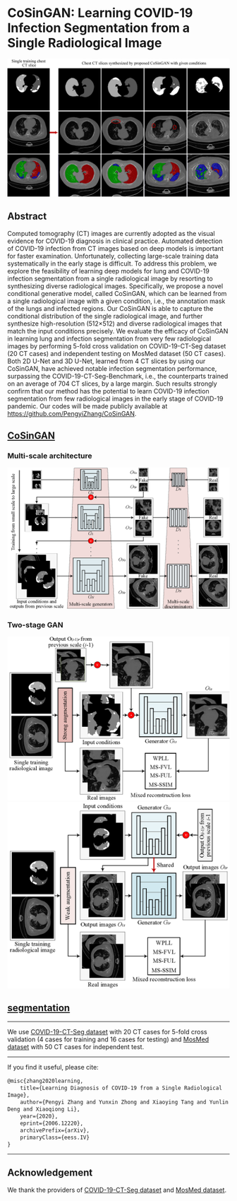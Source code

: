 # CoSinGAN: Learning COVID-19 Infection Segmentation from a Single Radiological Image

![](/CoSinGAN/figures/generation01.png)

## Abstract

Computed tomography (CT) images are currently adopted as the visual evidence for COVID-19 diagnosis in clinical practice. Automated detection of COVID-19 infection from CT images based on deep models is important for faster examination. Unfortunately, collecting large-scale training data systematically in the early stage is difficult. To address this problem, we explore the feasibility of learning deep models for lung and COVID-19 infection segmentation from a single radiological image by resorting to synthesizing diverse radiological images. Specifically, we propose a novel conditional generative model, called CoSinGAN, which can be learned from a single radiological image with a given condition, i.e., the annotation mask of the lungs and infected regions. Our CoSinGAN is able to capture the conditional distribution of the single radiological image, and further synthesize high-resolution (512×512) and diverse radiological images that match the input conditions precisely. We evaluate the efficacy of CoSinGAN in learning lung and infection segmentation from very few radiological images by performing 5-fold cross validation on COVID-19-CT-Seg dataset (20 CT cases) and independent testing on MosMed dataset (50 CT cases). Both 2D U-Net and 3D U-Net, learned from 4 CT slices by using our CoSinGAN, have achieved notable infection segmentation performance, surpassing the COVID-19-CT-Seg-Benchmark, i.e., the counterparts trained on an average of 704 CT slices, by a large margin. Such results strongly confirm that our method has the potential to learn COVID-19 infection segmentation from few radiological images in the early stage of COVID-19 pandemic. Our codes will be made publicly available at https://github.com/PengyiZhang/CoSinGAN.

## [CoSinGAN](/CoSinGAN)

### Multi-scale architecture
![](/CoSinGAN/figures/multi-scale_architecture.png)

### Two-stage GAN

![](/CoSinGAN/figures/two-stage_GANa.png)
![](/CoSinGAN/figures/two-stage_GANb.png)

## [segmentation](/segmentation)



--------

We use [COVID-19-CT-Seg dataset](https://zenodo.org/record/3757476#.XvR5DPgzZPY) with 20 CT cases for 5-fold cross validation (4 cases for training and 16 cases for testing) and [MosMed dataset](https://mosmed.ai/datasets/covid19_1110) with 50 CT cases for independent test.


-------------

If you find it useful, please cite:

    @misc{zhang2020learning,
        title={Learning Diagnosis of COVID-19 from a Single Radiological Image},
        author={Pengyi Zhang and Yunxin Zhong and Xiaoying Tang and Yunlin Deng and Xiaoqiong Li},
        year={2020},
        eprint={2006.12220},
        archivePrefix={arXiv},
        primaryClass={eess.IV}
    }

-------------

## Acknowledgement

We thank the providers of [COVID-19-CT-Seg dataset](https://zenodo.org/record/3757476#.XvR5DPgzZPY) and [MosMed dataset](https://mosmed.ai/datasets/covid19_1110).

